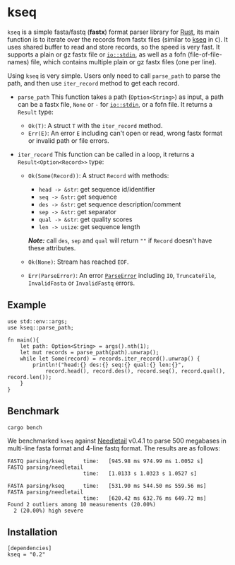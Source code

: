 # kseq
`kseq` is a simple fasta/fastq (**fastx**) format parser library for [Rust](https://www.rust-lang.org/), its main function is to iterate over the records from fastx files (similar to [kseq](https://attractivechaos.github.io/klib/#Kseq%3A%20stream%20buffer%20and%20FASTA%2FQ%20parser) in `C`). It uses shared buffer to read and store records, so the speed is very fast. It supports a plain or gz fastx file or [`io::stdin`](https://doc.rust-lang.org/std/io/fn.stdin.html), as well as a fofn (file-of-file-names) file, which contains multiple plain or gz fastx files (one per line).

Using `kseq` is very simple. Users only need to call `parse_path` to parse the path, and then use `iter_record` method to get each record.

- `parse_path` This function takes a path (`Option<String>`) as input, a path can be a fastx file, `None` or `-` for [`io::stdin`](https://doc.rust-lang.org/std/io/fn.stdin.html), or a fofn file. It returns a `Result` type:
	- `Ok(T)`: A struct `T` with the `iter_record` method.
	- `Err(E)`: An error `E` including can't open or read, wrong fastx format or invalid path or file errors.

- `iter_record` This function can be called in a loop, it returns a `Result<Option<Record>>` type:
	- `Ok(Some(Record))`: A struct `Record` with methods:
		- `head -> &str`: get sequence id/identifier
		- `seq -> &str`:  get sequence
		- `des -> &str`:  get sequence description/comment
		- `sep -> &str`:  get separator
		- `qual -> &str`: get quality scores
		- `len -> usize`: get sequence length

		***Note:*** call `des`, `sep` and `qual` will return `""` if `Record` doesn't have these attributes.
	- `Ok(None)`: Stream has reached `EOF`.
	- `Err(ParseError)`: An error [`ParseError`](https://docs.rs/kseq/0.2.0/kseq/record/enum.ParseError.html) including `IO`, `TruncateFile`, `InvalidFasta` or `InvalidFastq` errors.

## Example
```
use std::env::args;
use kseq::parse_path;

fn main(){
	let path: Option<String> = args().nth(1);
	let mut records = parse_path(path).unwrap();
	while let Some(record) = records.iter_record().unwrap() {
		println!("head:{} des:{} seq:{} qual:{} len:{}", 
			record.head(), record.des(), record.seq(), record.qual(), record.len());
	}
}
```

## Benchmark
```
cargo bench
```
We benchmarked `kseq` against [Needletail](https://docs.rs/needletail/0.4.1/needletail/) v0.4.1 to parse 500 megabases in multi-line fasta format and 4-line fastq format. The results are as follows:
```
FASTQ parsing/kseq      time:   [945.98 ms 974.99 ms 1.0052 s]                              
FASTQ parsing/needletail                                                                          
                        time:   [1.0133 s 1.0323 s 1.0527 s]

FASTA parsing/kseq      time:   [531.90 ms 544.50 ms 559.56 ms]                             
FASTA parsing/needletail                                                                          
                        time:   [620.42 ms 632.76 ms 649.72 ms]
Found 2 outliers among 10 measurements (20.00%)
  2 (20.00%) high severe
```

## Installation
```
[dependencies]
kseq = "0.2"
```
